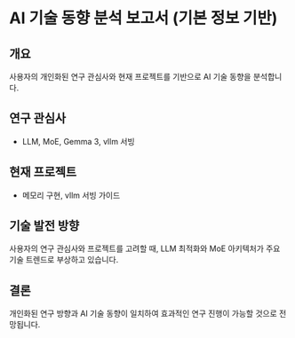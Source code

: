 # AI 기술 동향 분석 보고서 (기본 정보 기반)

## 개요
사용자의 개인화된 연구 관심사와 현재 프로젝트를 기반으로 AI 기술 동향을 분석합니다.

## 연구 관심사
- LLM, MoE, Gemma 3, vllm 서빙

## 현재 프로젝트
- 메모리 구현, vllm 서빙 가이드

## 기술 발전 방향
사용자의 연구 관심사와 프로젝트를 고려할 때, LLM 최적화와 MoE 아키텍처가 주요 기술 트렌드로 부상하고 있습니다.

## 결론
개인화된 연구 방향과 AI 기술 동향이 일치하여 효과적인 연구 진행이 가능할 것으로 전망됩니다.
